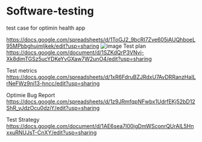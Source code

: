 # Software-testing
test case for optimin health app 

https://docs.google.com/spreadsheets/d/1ToGJ2_9bcRI7Zve605iAUQhboeL95MPbbghujmljkek/edit?usp=sharing
![image](https://github.com/AbhimanSinghYadav/Software-testing/assets/174694113/9f56023d-17cc-4bbe-9188-920b12b3ad48)
Test plan
https://docs.google.com/document/d/1SZKdQrP3VNvj-Xk8dimTGSz5ucYDKeYvGXaw7W2unO4/edit?usp=sharing

Test metrics
https://docs.google.com/spreadsheets/d/1xR6FdruBZJRdxU7AvDRRanzHaILrNeFWz9ni13-hncc/edit?usp=sharing

Optimie Bug Report
https://docs.google.com/spreadsheets/d/1z9JRmfqpNFwbx1UdrfEKj52bD12ShR_vJdzOcu0dziY/edit?usp=sharing

Test Strategy
https://docs.google.com/document/d/1AE6sea7l00jgDmWSconrQUrAlL5HnxxuRNUJsT-CnXY/edit?usp=sharing
